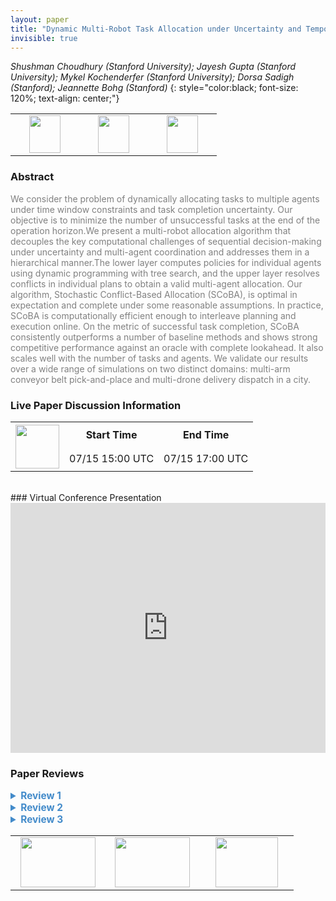 ```yaml
---
layout: paper
title: "Dynamic Multi-Robot Task Allocation under Uncertainty and Temporal Constraints"
invisible: true
---
```

*Shushman Choudhury (Stanford University); Jayesh Gupta (Stanford University); Mykel Kochenderfer (Stanford University); Dorsa Sadigh (Stanford); Jeannette Bohg (Stanford)*
{: style="color:black; font-size: 120%; text-align: center;"}

<table width="40%"> <tr>
<td style="width: 20%; text-align: center;"><a href="http://www.roboticsproceedings.org/rss16/p068.pdf"><img src="{{ site.baseurl }}/images/paper_link.png"
width = "50"  height = "60"/> </a> </td>

<td style="width: 20%; text-align: center;"><a href="https://arxiv.org/abs/2005.13109"><img src="{{ site.baseurl }}/images/website_link.png"
width = "50"  height = "60"/> </a> </td>

<td style="width: 20%; text-align: center;"><a href="https://github.com/sisl/SCoBA.jl"><img src="{{ site.baseurl }}/images/software_link.png"
width = "50"  height = "60"/> </a> </td>

</tr></table>

### Abstract
<html><p style="color:gray; font-size: 100%; text-align: justified;">
We consider the problem of dynamically allocating tasks to multiple agents under time window constraints and task completion uncertainty. Our objective is to minimize the number of unsuccessful tasks at the end of the operation horizon.We present a multi-robot allocation algorithm that decouples the key computational challenges of sequential decision-making under uncertainty and multi-agent coordination and addresses them in a hierarchical manner.The lower layer computes policies for individual agents using dynamic programming with tree search, and the upper layer resolves conflicts in individual plans to obtain a valid multi-agent allocation. Our algorithm, Stochastic Conflict-Based Allocation (SCoBA), is optimal in expectation and complete under some reasonable assumptions. In practice, SCoBA is computationally efficient enough to interleave planning and execution online. On the metric of successful task completion, SCoBA consistently outperforms a number of baseline methods and shows strong competitive performance against an oracle with complete lookahead. It also scales well with the number of tasks and agents. We validate our results over a wide range of simulations on two distinct domains: multi-arm conveyor belt pick-and-place and multi-drone delivery dispatch in a city.
</p></html>

### Live Paper Discussion Information
<html>
<table width="50%">
<tr> <th rowspan="2"><a href="https://pheedloop.com/rss2020/virtual/#session_lcBhOh"><img src="{{ site.baseurl }}/images/pheedloop_link.png" width = "70"  height = "70"/> </a> </th> <th> Start Time </th> <th> End Time </th> </tr>
<tr> <td> 07/15 15:00 UTC </td><td> 07/15 17:00 UTC </td></tr>
</table> <br> </html>
### Virtual Conference Presentation
<iframe width="100%" height="400" src="https://www.youtube.com/embed/ouricUBKrVY" frameborder="0" allow="accelerometer; autoplay; encrypted-media; gyroscope; picture-in-picture" allowfullscreen></iframe>

### Paper Reviews
<details><summary style="font-size:110%; color:#438BCA; cursor: pointer;"><b> Review 1</b></summary>
<p style="color:gray; font-size: 100%; text-align: justified; white-space: pre-line">
The main idea of the algorithm is to use two levels, one for individual robots and one for coordination.  The idea of two levels has been around for a long time in motion planning for multiple robots to avoid collisions.  The existence of time windows considered in the paper helps, because robots tasks become unavailable and so robots do not need to try to avoid running into each other for a long time and give up the task to another robot (like it is shown in the video for the robot manipulators).
The optimality and completeness properties of the algorithm depend on not having new tasks appear online, which limits the value of the approach, since often in real situations tasks appear on line.  Yet, having those properties even under restricted conditions, is valuable. 
Interleaving planning with execution adds value to the method.
The experimental results include two very different domains, where the different algorithms tested perform differently, so adding confidence to the value of the approach proposed. 
</p> </details>

<details><summary style="font-size:110%; color:#438BCA; cursor: pointer;"><b> Review 2</b></summary>
<p style="color:gray; font-size: 100%; text-align: justified; white-space: pre-line">
Overall, I think the idea is a reasonable one. I like the proof of optimality in the supplement, but am annoyed that it is not in the main manuscript. I would highly recommend cutting down on the other description and trying to get the proof into the main manuscript without making the reader read additional documents. 

The biggest complaint I have is wrt comparisons to other works. Given the abundance of work in this area, EDD and Hungarian are not reasonable baselines in my opinion. Through Section III (C), the authors list several other works ([5][20][49]) that this work is inspired by. Using some of those as a baseline would have been interesting. 

Table II only shows how quickly SCoBA runs. A key claim was that SCoBA scales well. However, there is no comparison with the baselines wrt time complexity of execution. I think this is a major flaw and needs to be fixed. 

Table I is very dependent on the setup. If there are four arms instead of three, or if the particular constants of pick up speed are changed, these numbers change. I would have liked some comparison that is generic, and compares it across generic MRTA values. 


</p> </details>

<details><summary style="font-size:110%; color:#438BCA; cursor: pointer;"><b> Review 3</b></summary>
<p style="color:gray; font-size: 100%; text-align: justified; white-space: pre-line">
In my opinion, this approach may has a significant impact to the robotic community but not only. Planning and Scheduling and sequential-decision making under uncertainty (dynamic programming, MDP, POMDPs) communities may also be interested. This approach merges two "worlds" reaching an important public.

Globally, the paper is well-written and easy to follow.
The proofs of optimality are given in the appendix (and are correct as far as I could check). I would advise authors to insert, at least, a proof-sketch in the paper corpus.

Meanwhile I have a couple of questions.
- Stochastic Conflict-Based Allocation:
*During the child generation (alg. 1), a new policy tree is computed considering the k task to be excluded. But, nothing guarantee that new conflicts will appear given remaining tasks and the new policy tree. Is it right? And, what happens if no solution is found? You need to replan considering a different number of robots? how do you solve this issue?
*At SCoBA level, what about the stochasticity? why is not the probability of a given conflict that is considered? For instance, there is a chance that an arm does not grasp an object, and if it is the case, and if I well understood, conflicts may arrive during execution if only the branch with correct grasp was considered for conflict resolution. How could you ensure to correctly handle such a small probability event?
*Could you provide an theoretical analysis in how but the complexity of the planning problem can be broken by making use of you hierarchical planner compared to the state-of-the art approaches that solve the entire problem. Computation time gives some idea of the efficiency. But a theoretical analysis would enrich the discussion.

Anyway the paper is original, with a strong empirical simulated evaluation.

Minor comments:
- the caption of table 1 and figure 5 relates to "boxes", while in the main text you talk about objects. Maybe use also "objects" in those table and figure.
</p> </details>

<table width="100%"><tr><td style="width: 30%; text-align: center;"><a href="{{ site.baseurl }}/program/papers/67"> <img src="{{ site.baseurl }}/images/previous_icon.png" width = "120"  height = "80"/> </a> </td>

<td style="width: 30%; text-align: center;"><a href="{{ site.baseurl }}/program/papers"> <img src="{{ site.baseurl }}/images/overview_icon.png" width = "120"  height = "80"/> </a> </td> 

<td style="width: 30%; text-align: center;"><a href="{{ site.baseurl }}/program/papers/69"> <img src="{{ site.baseurl }}/images/next_icon.png" width = "100"  height = "80"/> </a> </td> 

</tr></table>

